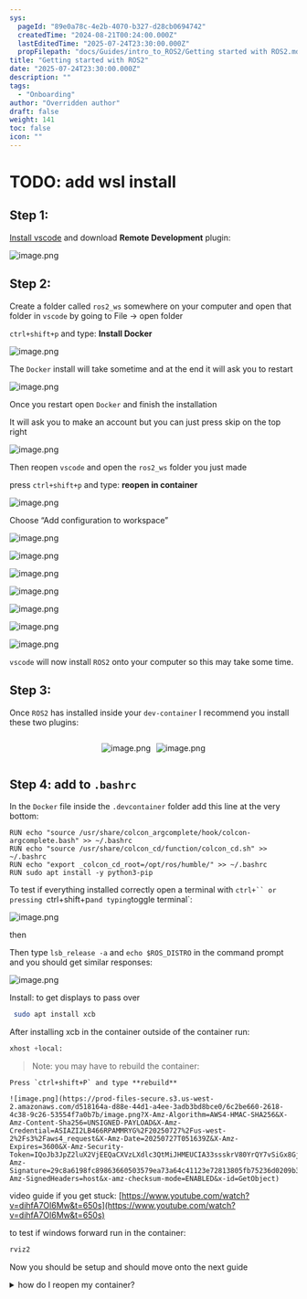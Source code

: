```yaml
---
sys:
  pageId: "89e0a78c-4e2b-4070-b327-d28cb0694742"
  createdTime: "2024-08-21T00:24:00.000Z"
  lastEditedTime: "2025-07-24T23:30:00.000Z"
  propFilepath: "docs/Guides/intro_to_ROS2/Getting started with ROS2.md"
title: "Getting started with ROS2"
date: "2025-07-24T23:30:00.000Z"
description: ""
tags:
  - "Onboarding"
author: "Overridden author"
draft: false
weight: 141
toc: false
icon: ""
---
```


# TODO: add wsl install

## Step 1:

[Install vscode](https://code.visualstudio.com/download) and download **Remote Development** plugin:

![image.png](https://prod-files-secure.s3.us-west-2.amazonaws.com/d518164a-d88e-44d1-a4ee-3adb3bd8bce0/efb52993-1881-4a40-b95e-6f020334f022/image.png?X-Amz-Algorithm=AWS4-HMAC-SHA256&X-Amz-Content-Sha256=UNSIGNED-PAYLOAD&X-Amz-Credential=ASIAZI2LB4663OWD6T4H%2F20250727%2Fus-west-2%2Fs3%2Faws4_request&X-Amz-Date=20250727T051629Z&X-Amz-Expires=3600&X-Amz-Security-Token=IQoJb3JpZ2luX2VjEEQaCXVzLXdlc3QtMiJIMEYCIQCUQoHMVfh5ZmBDOfU9G2WWERTjSaa1tzUOWWSUuqjgawIhAL%2BfPFeM84cobZMZXJvCkRRd0inZ%2F0OYIKis%2F8rkvHelKv8DCG0QABoMNjM3NDIzMTgzODA1IgzLay2cfoEn9LgrsToq3AOF61svVljZc8obc0zpYlX151UB1srD0REyVQcWm3t4hp4kUIqcCo2OrmscAGFCVPniawTpruakwmKNLbC5H9zmJ%2Btr2lVjgC1LcjFNt9tf1WxUPpVzcNlST5B5EZyYknsGuu%2BOaDfgNLZy37wQZKrPY6woXARM4yewIV44tznBzRKDMuQRDnCbOnlyV3SgbJWEXgl%2B%2FDrTuaYWeTwZTy4N%2Fl3TDEcHEBjKLQ31aDbx%2FGuMuHyr1GwCr6DdsCOVc%2BVs5HL1ExgYXand7ViRRJIyzH3x00wAfiUJ2RLEKc6jqtCb%2B13q6tL6KHAnrU9gX9oo7aqIUvRMtRAXXdQz4Kfpp0P0wX%2BejF86zIo%2FAwB%2FhrpK5jq5LSy81huVfExe5mZVG6t4pKjXv1%2FFpmytSY4is%2FMKad%2BEG5vzCKKHWnzHP0XoOxU2CmVIAsKw2QfYqHt%2B%2FJH43vwGpPcaABwVaQA4XOHC1zEvO4KC4RyxRkEmI24W5%2BGZIR7HYwvGEYEaQuzmqNH%2BiulrEMnwNX5p64sQ2j002OAFdAqTBHdLC1mO%2Bm%2FZNHyp3YKrOEOegJ1b6DYTOaLixhayMPz%2F6VAFwRTJWt3dFIFkwX6QztV7WkG9Z5TYG3NlRm1RTumepzDOupbEBjqkAWfa8kdPn517%2B4J20PKwvg1mdhLkxbZkKeNAqFncWtqXKibH%2BSyQKykyVM7oiQ63OHhuBoYZDiHLnyiZKqYT%2B08FVw%2B2i0VKeA%2B8FzfiD%2FBMy0h1%2FylcbDH7zf%2FPOpB4BWTpP%2F%2BONG9vlgM%2FzTpj%2FaVENPt1pv8d6R6SgF3tdalRNAtCzuk%2BeFy27PnjBjCCx6u4WVIkYnbJax8FBqsGk4cRAJF7&X-Amz-Signature=32109f542b0e3334e40767ebf7708bb1ba8d9b75e71f439dcd017facd0b6e582&X-Amz-SignedHeaders=host&x-amz-checksum-mode=ENABLED&x-id=GetObject)

## Step 2:

Create a folder called `ros2_ws` somewhere on your computer and open that folder in `vscode` by going to File → open folder 

`ctrl+shift+p` and type: **Install Docker**

![image.png](https://prod-files-secure.s3.us-west-2.amazonaws.com/d518164a-d88e-44d1-a4ee-3adb3bd8bce0/2269dc0e-1cd5-47ff-bceb-c04ad9b2eab0/image.png?X-Amz-Algorithm=AWS4-HMAC-SHA256&X-Amz-Content-Sha256=UNSIGNED-PAYLOAD&X-Amz-Credential=ASIAZI2LB4663OWD6T4H%2F20250727%2Fus-west-2%2Fs3%2Faws4_request&X-Amz-Date=20250727T051629Z&X-Amz-Expires=3600&X-Amz-Security-Token=IQoJb3JpZ2luX2VjEEQaCXVzLXdlc3QtMiJIMEYCIQCUQoHMVfh5ZmBDOfU9G2WWERTjSaa1tzUOWWSUuqjgawIhAL%2BfPFeM84cobZMZXJvCkRRd0inZ%2F0OYIKis%2F8rkvHelKv8DCG0QABoMNjM3NDIzMTgzODA1IgzLay2cfoEn9LgrsToq3AOF61svVljZc8obc0zpYlX151UB1srD0REyVQcWm3t4hp4kUIqcCo2OrmscAGFCVPniawTpruakwmKNLbC5H9zmJ%2Btr2lVjgC1LcjFNt9tf1WxUPpVzcNlST5B5EZyYknsGuu%2BOaDfgNLZy37wQZKrPY6woXARM4yewIV44tznBzRKDMuQRDnCbOnlyV3SgbJWEXgl%2B%2FDrTuaYWeTwZTy4N%2Fl3TDEcHEBjKLQ31aDbx%2FGuMuHyr1GwCr6DdsCOVc%2BVs5HL1ExgYXand7ViRRJIyzH3x00wAfiUJ2RLEKc6jqtCb%2B13q6tL6KHAnrU9gX9oo7aqIUvRMtRAXXdQz4Kfpp0P0wX%2BejF86zIo%2FAwB%2FhrpK5jq5LSy81huVfExe5mZVG6t4pKjXv1%2FFpmytSY4is%2FMKad%2BEG5vzCKKHWnzHP0XoOxU2CmVIAsKw2QfYqHt%2B%2FJH43vwGpPcaABwVaQA4XOHC1zEvO4KC4RyxRkEmI24W5%2BGZIR7HYwvGEYEaQuzmqNH%2BiulrEMnwNX5p64sQ2j002OAFdAqTBHdLC1mO%2Bm%2FZNHyp3YKrOEOegJ1b6DYTOaLixhayMPz%2F6VAFwRTJWt3dFIFkwX6QztV7WkG9Z5TYG3NlRm1RTumepzDOupbEBjqkAWfa8kdPn517%2B4J20PKwvg1mdhLkxbZkKeNAqFncWtqXKibH%2BSyQKykyVM7oiQ63OHhuBoYZDiHLnyiZKqYT%2B08FVw%2B2i0VKeA%2B8FzfiD%2FBMy0h1%2FylcbDH7zf%2FPOpB4BWTpP%2F%2BONG9vlgM%2FzTpj%2FaVENPt1pv8d6R6SgF3tdalRNAtCzuk%2BeFy27PnjBjCCx6u4WVIkYnbJax8FBqsGk4cRAJF7&X-Amz-Signature=859886c9786db11b0e6f43f572d1bde158fc9396f2d7111bf6fb0ec3c91257b6&X-Amz-SignedHeaders=host&x-amz-checksum-mode=ENABLED&x-id=GetObject)

The `Docker` install will take sometime and at the end it will ask you to restart

![image.png](https://prod-files-secure.s3.us-west-2.amazonaws.com/d518164a-d88e-44d1-a4ee-3adb3bd8bce0/ed233f78-be33-4b1f-b89c-9c346c0e961e/image.png?X-Amz-Algorithm=AWS4-HMAC-SHA256&X-Amz-Content-Sha256=UNSIGNED-PAYLOAD&X-Amz-Credential=ASIAZI2LB4663OWD6T4H%2F20250727%2Fus-west-2%2Fs3%2Faws4_request&X-Amz-Date=20250727T051629Z&X-Amz-Expires=3600&X-Amz-Security-Token=IQoJb3JpZ2luX2VjEEQaCXVzLXdlc3QtMiJIMEYCIQCUQoHMVfh5ZmBDOfU9G2WWERTjSaa1tzUOWWSUuqjgawIhAL%2BfPFeM84cobZMZXJvCkRRd0inZ%2F0OYIKis%2F8rkvHelKv8DCG0QABoMNjM3NDIzMTgzODA1IgzLay2cfoEn9LgrsToq3AOF61svVljZc8obc0zpYlX151UB1srD0REyVQcWm3t4hp4kUIqcCo2OrmscAGFCVPniawTpruakwmKNLbC5H9zmJ%2Btr2lVjgC1LcjFNt9tf1WxUPpVzcNlST5B5EZyYknsGuu%2BOaDfgNLZy37wQZKrPY6woXARM4yewIV44tznBzRKDMuQRDnCbOnlyV3SgbJWEXgl%2B%2FDrTuaYWeTwZTy4N%2Fl3TDEcHEBjKLQ31aDbx%2FGuMuHyr1GwCr6DdsCOVc%2BVs5HL1ExgYXand7ViRRJIyzH3x00wAfiUJ2RLEKc6jqtCb%2B13q6tL6KHAnrU9gX9oo7aqIUvRMtRAXXdQz4Kfpp0P0wX%2BejF86zIo%2FAwB%2FhrpK5jq5LSy81huVfExe5mZVG6t4pKjXv1%2FFpmytSY4is%2FMKad%2BEG5vzCKKHWnzHP0XoOxU2CmVIAsKw2QfYqHt%2B%2FJH43vwGpPcaABwVaQA4XOHC1zEvO4KC4RyxRkEmI24W5%2BGZIR7HYwvGEYEaQuzmqNH%2BiulrEMnwNX5p64sQ2j002OAFdAqTBHdLC1mO%2Bm%2FZNHyp3YKrOEOegJ1b6DYTOaLixhayMPz%2F6VAFwRTJWt3dFIFkwX6QztV7WkG9Z5TYG3NlRm1RTumepzDOupbEBjqkAWfa8kdPn517%2B4J20PKwvg1mdhLkxbZkKeNAqFncWtqXKibH%2BSyQKykyVM7oiQ63OHhuBoYZDiHLnyiZKqYT%2B08FVw%2B2i0VKeA%2B8FzfiD%2FBMy0h1%2FylcbDH7zf%2FPOpB4BWTpP%2F%2BONG9vlgM%2FzTpj%2FaVENPt1pv8d6R6SgF3tdalRNAtCzuk%2BeFy27PnjBjCCx6u4WVIkYnbJax8FBqsGk4cRAJF7&X-Amz-Signature=4b69009d53db94170811d946a7ba0bb4a3d167ca8a529e7f11271d973251f621&X-Amz-SignedHeaders=host&x-amz-checksum-mode=ENABLED&x-id=GetObject)

Once you restart open `Docker` and finish the installation

It will ask you to make an account but you can just press skip on the top right

![image.png](https://prod-files-secure.s3.us-west-2.amazonaws.com/d518164a-d88e-44d1-a4ee-3adb3bd8bce0/21010ad9-1659-4fd9-9f59-9932a09b2a3d/image.png?X-Amz-Algorithm=AWS4-HMAC-SHA256&X-Amz-Content-Sha256=UNSIGNED-PAYLOAD&X-Amz-Credential=ASIAZI2LB4663OWD6T4H%2F20250727%2Fus-west-2%2Fs3%2Faws4_request&X-Amz-Date=20250727T051629Z&X-Amz-Expires=3600&X-Amz-Security-Token=IQoJb3JpZ2luX2VjEEQaCXVzLXdlc3QtMiJIMEYCIQCUQoHMVfh5ZmBDOfU9G2WWERTjSaa1tzUOWWSUuqjgawIhAL%2BfPFeM84cobZMZXJvCkRRd0inZ%2F0OYIKis%2F8rkvHelKv8DCG0QABoMNjM3NDIzMTgzODA1IgzLay2cfoEn9LgrsToq3AOF61svVljZc8obc0zpYlX151UB1srD0REyVQcWm3t4hp4kUIqcCo2OrmscAGFCVPniawTpruakwmKNLbC5H9zmJ%2Btr2lVjgC1LcjFNt9tf1WxUPpVzcNlST5B5EZyYknsGuu%2BOaDfgNLZy37wQZKrPY6woXARM4yewIV44tznBzRKDMuQRDnCbOnlyV3SgbJWEXgl%2B%2FDrTuaYWeTwZTy4N%2Fl3TDEcHEBjKLQ31aDbx%2FGuMuHyr1GwCr6DdsCOVc%2BVs5HL1ExgYXand7ViRRJIyzH3x00wAfiUJ2RLEKc6jqtCb%2B13q6tL6KHAnrU9gX9oo7aqIUvRMtRAXXdQz4Kfpp0P0wX%2BejF86zIo%2FAwB%2FhrpK5jq5LSy81huVfExe5mZVG6t4pKjXv1%2FFpmytSY4is%2FMKad%2BEG5vzCKKHWnzHP0XoOxU2CmVIAsKw2QfYqHt%2B%2FJH43vwGpPcaABwVaQA4XOHC1zEvO4KC4RyxRkEmI24W5%2BGZIR7HYwvGEYEaQuzmqNH%2BiulrEMnwNX5p64sQ2j002OAFdAqTBHdLC1mO%2Bm%2FZNHyp3YKrOEOegJ1b6DYTOaLixhayMPz%2F6VAFwRTJWt3dFIFkwX6QztV7WkG9Z5TYG3NlRm1RTumepzDOupbEBjqkAWfa8kdPn517%2B4J20PKwvg1mdhLkxbZkKeNAqFncWtqXKibH%2BSyQKykyVM7oiQ63OHhuBoYZDiHLnyiZKqYT%2B08FVw%2B2i0VKeA%2B8FzfiD%2FBMy0h1%2FylcbDH7zf%2FPOpB4BWTpP%2F%2BONG9vlgM%2FzTpj%2FaVENPt1pv8d6R6SgF3tdalRNAtCzuk%2BeFy27PnjBjCCx6u4WVIkYnbJax8FBqsGk4cRAJF7&X-Amz-Signature=9b6d7979fca4fbcae86853f4368be6777bd833875d0140d7ecbd2472e8acb322&X-Amz-SignedHeaders=host&x-amz-checksum-mode=ENABLED&x-id=GetObject)

Then reopen `vscode` and open the `ros2_ws` folder you just made

press `ctrl+shift+p` and type: **reopen in container**

![image.png](https://prod-files-secure.s3.us-west-2.amazonaws.com/d518164a-d88e-44d1-a4ee-3adb3bd8bce0/4e93b8c2-41ad-488c-8095-c74205196118/image.png?X-Amz-Algorithm=AWS4-HMAC-SHA256&X-Amz-Content-Sha256=UNSIGNED-PAYLOAD&X-Amz-Credential=ASIAZI2LB4663OWD6T4H%2F20250727%2Fus-west-2%2Fs3%2Faws4_request&X-Amz-Date=20250727T051629Z&X-Amz-Expires=3600&X-Amz-Security-Token=IQoJb3JpZ2luX2VjEEQaCXVzLXdlc3QtMiJIMEYCIQCUQoHMVfh5ZmBDOfU9G2WWERTjSaa1tzUOWWSUuqjgawIhAL%2BfPFeM84cobZMZXJvCkRRd0inZ%2F0OYIKis%2F8rkvHelKv8DCG0QABoMNjM3NDIzMTgzODA1IgzLay2cfoEn9LgrsToq3AOF61svVljZc8obc0zpYlX151UB1srD0REyVQcWm3t4hp4kUIqcCo2OrmscAGFCVPniawTpruakwmKNLbC5H9zmJ%2Btr2lVjgC1LcjFNt9tf1WxUPpVzcNlST5B5EZyYknsGuu%2BOaDfgNLZy37wQZKrPY6woXARM4yewIV44tznBzRKDMuQRDnCbOnlyV3SgbJWEXgl%2B%2FDrTuaYWeTwZTy4N%2Fl3TDEcHEBjKLQ31aDbx%2FGuMuHyr1GwCr6DdsCOVc%2BVs5HL1ExgYXand7ViRRJIyzH3x00wAfiUJ2RLEKc6jqtCb%2B13q6tL6KHAnrU9gX9oo7aqIUvRMtRAXXdQz4Kfpp0P0wX%2BejF86zIo%2FAwB%2FhrpK5jq5LSy81huVfExe5mZVG6t4pKjXv1%2FFpmytSY4is%2FMKad%2BEG5vzCKKHWnzHP0XoOxU2CmVIAsKw2QfYqHt%2B%2FJH43vwGpPcaABwVaQA4XOHC1zEvO4KC4RyxRkEmI24W5%2BGZIR7HYwvGEYEaQuzmqNH%2BiulrEMnwNX5p64sQ2j002OAFdAqTBHdLC1mO%2Bm%2FZNHyp3YKrOEOegJ1b6DYTOaLixhayMPz%2F6VAFwRTJWt3dFIFkwX6QztV7WkG9Z5TYG3NlRm1RTumepzDOupbEBjqkAWfa8kdPn517%2B4J20PKwvg1mdhLkxbZkKeNAqFncWtqXKibH%2BSyQKykyVM7oiQ63OHhuBoYZDiHLnyiZKqYT%2B08FVw%2B2i0VKeA%2B8FzfiD%2FBMy0h1%2FylcbDH7zf%2FPOpB4BWTpP%2F%2BONG9vlgM%2FzTpj%2FaVENPt1pv8d6R6SgF3tdalRNAtCzuk%2BeFy27PnjBjCCx6u4WVIkYnbJax8FBqsGk4cRAJF7&X-Amz-Signature=e94cc1e06570ebac8e0ce344af503d8fb7049a771240a5676a412072ce004124&X-Amz-SignedHeaders=host&x-amz-checksum-mode=ENABLED&x-id=GetObject)

Choose “Add configuration to workspace”

![image.png](https://prod-files-secure.s3.us-west-2.amazonaws.com/d518164a-d88e-44d1-a4ee-3adb3bd8bce0/9560b282-5060-4989-ba37-97e7b2c22476/image.png?X-Amz-Algorithm=AWS4-HMAC-SHA256&X-Amz-Content-Sha256=UNSIGNED-PAYLOAD&X-Amz-Credential=ASIAZI2LB4663OWD6T4H%2F20250727%2Fus-west-2%2Fs3%2Faws4_request&X-Amz-Date=20250727T051629Z&X-Amz-Expires=3600&X-Amz-Security-Token=IQoJb3JpZ2luX2VjEEQaCXVzLXdlc3QtMiJIMEYCIQCUQoHMVfh5ZmBDOfU9G2WWERTjSaa1tzUOWWSUuqjgawIhAL%2BfPFeM84cobZMZXJvCkRRd0inZ%2F0OYIKis%2F8rkvHelKv8DCG0QABoMNjM3NDIzMTgzODA1IgzLay2cfoEn9LgrsToq3AOF61svVljZc8obc0zpYlX151UB1srD0REyVQcWm3t4hp4kUIqcCo2OrmscAGFCVPniawTpruakwmKNLbC5H9zmJ%2Btr2lVjgC1LcjFNt9tf1WxUPpVzcNlST5B5EZyYknsGuu%2BOaDfgNLZy37wQZKrPY6woXARM4yewIV44tznBzRKDMuQRDnCbOnlyV3SgbJWEXgl%2B%2FDrTuaYWeTwZTy4N%2Fl3TDEcHEBjKLQ31aDbx%2FGuMuHyr1GwCr6DdsCOVc%2BVs5HL1ExgYXand7ViRRJIyzH3x00wAfiUJ2RLEKc6jqtCb%2B13q6tL6KHAnrU9gX9oo7aqIUvRMtRAXXdQz4Kfpp0P0wX%2BejF86zIo%2FAwB%2FhrpK5jq5LSy81huVfExe5mZVG6t4pKjXv1%2FFpmytSY4is%2FMKad%2BEG5vzCKKHWnzHP0XoOxU2CmVIAsKw2QfYqHt%2B%2FJH43vwGpPcaABwVaQA4XOHC1zEvO4KC4RyxRkEmI24W5%2BGZIR7HYwvGEYEaQuzmqNH%2BiulrEMnwNX5p64sQ2j002OAFdAqTBHdLC1mO%2Bm%2FZNHyp3YKrOEOegJ1b6DYTOaLixhayMPz%2F6VAFwRTJWt3dFIFkwX6QztV7WkG9Z5TYG3NlRm1RTumepzDOupbEBjqkAWfa8kdPn517%2B4J20PKwvg1mdhLkxbZkKeNAqFncWtqXKibH%2BSyQKykyVM7oiQ63OHhuBoYZDiHLnyiZKqYT%2B08FVw%2B2i0VKeA%2B8FzfiD%2FBMy0h1%2FylcbDH7zf%2FPOpB4BWTpP%2F%2BONG9vlgM%2FzTpj%2FaVENPt1pv8d6R6SgF3tdalRNAtCzuk%2BeFy27PnjBjCCx6u4WVIkYnbJax8FBqsGk4cRAJF7&X-Amz-Signature=12ccef681a5feceea871542c35e90a208cd8555946262fb01162ad97feba8e66&X-Amz-SignedHeaders=host&x-amz-checksum-mode=ENABLED&x-id=GetObject)

![image.png](https://prod-files-secure.s3.us-west-2.amazonaws.com/d518164a-d88e-44d1-a4ee-3adb3bd8bce0/2ee63f81-886b-48e8-a553-dc6e5eac99e4/image.png?X-Amz-Algorithm=AWS4-HMAC-SHA256&X-Amz-Content-Sha256=UNSIGNED-PAYLOAD&X-Amz-Credential=ASIAZI2LB4663OWD6T4H%2F20250727%2Fus-west-2%2Fs3%2Faws4_request&X-Amz-Date=20250727T051629Z&X-Amz-Expires=3600&X-Amz-Security-Token=IQoJb3JpZ2luX2VjEEQaCXVzLXdlc3QtMiJIMEYCIQCUQoHMVfh5ZmBDOfU9G2WWERTjSaa1tzUOWWSUuqjgawIhAL%2BfPFeM84cobZMZXJvCkRRd0inZ%2F0OYIKis%2F8rkvHelKv8DCG0QABoMNjM3NDIzMTgzODA1IgzLay2cfoEn9LgrsToq3AOF61svVljZc8obc0zpYlX151UB1srD0REyVQcWm3t4hp4kUIqcCo2OrmscAGFCVPniawTpruakwmKNLbC5H9zmJ%2Btr2lVjgC1LcjFNt9tf1WxUPpVzcNlST5B5EZyYknsGuu%2BOaDfgNLZy37wQZKrPY6woXARM4yewIV44tznBzRKDMuQRDnCbOnlyV3SgbJWEXgl%2B%2FDrTuaYWeTwZTy4N%2Fl3TDEcHEBjKLQ31aDbx%2FGuMuHyr1GwCr6DdsCOVc%2BVs5HL1ExgYXand7ViRRJIyzH3x00wAfiUJ2RLEKc6jqtCb%2B13q6tL6KHAnrU9gX9oo7aqIUvRMtRAXXdQz4Kfpp0P0wX%2BejF86zIo%2FAwB%2FhrpK5jq5LSy81huVfExe5mZVG6t4pKjXv1%2FFpmytSY4is%2FMKad%2BEG5vzCKKHWnzHP0XoOxU2CmVIAsKw2QfYqHt%2B%2FJH43vwGpPcaABwVaQA4XOHC1zEvO4KC4RyxRkEmI24W5%2BGZIR7HYwvGEYEaQuzmqNH%2BiulrEMnwNX5p64sQ2j002OAFdAqTBHdLC1mO%2Bm%2FZNHyp3YKrOEOegJ1b6DYTOaLixhayMPz%2F6VAFwRTJWt3dFIFkwX6QztV7WkG9Z5TYG3NlRm1RTumepzDOupbEBjqkAWfa8kdPn517%2B4J20PKwvg1mdhLkxbZkKeNAqFncWtqXKibH%2BSyQKykyVM7oiQ63OHhuBoYZDiHLnyiZKqYT%2B08FVw%2B2i0VKeA%2B8FzfiD%2FBMy0h1%2FylcbDH7zf%2FPOpB4BWTpP%2F%2BONG9vlgM%2FzTpj%2FaVENPt1pv8d6R6SgF3tdalRNAtCzuk%2BeFy27PnjBjCCx6u4WVIkYnbJax8FBqsGk4cRAJF7&X-Amz-Signature=8ceaf9b33a47a9b8e3017798c2b2bf3cefa97a47526e3de940c0892fe9d82520&X-Amz-SignedHeaders=host&x-amz-checksum-mode=ENABLED&x-id=GetObject)

![image.png](https://prod-files-secure.s3.us-west-2.amazonaws.com/d518164a-d88e-44d1-a4ee-3adb3bd8bce0/e0fd626c-c8b6-4b2c-95d1-fa4c26514504/image.png?X-Amz-Algorithm=AWS4-HMAC-SHA256&X-Amz-Content-Sha256=UNSIGNED-PAYLOAD&X-Amz-Credential=ASIAZI2LB4663OWD6T4H%2F20250727%2Fus-west-2%2Fs3%2Faws4_request&X-Amz-Date=20250727T051629Z&X-Amz-Expires=3600&X-Amz-Security-Token=IQoJb3JpZ2luX2VjEEQaCXVzLXdlc3QtMiJIMEYCIQCUQoHMVfh5ZmBDOfU9G2WWERTjSaa1tzUOWWSUuqjgawIhAL%2BfPFeM84cobZMZXJvCkRRd0inZ%2F0OYIKis%2F8rkvHelKv8DCG0QABoMNjM3NDIzMTgzODA1IgzLay2cfoEn9LgrsToq3AOF61svVljZc8obc0zpYlX151UB1srD0REyVQcWm3t4hp4kUIqcCo2OrmscAGFCVPniawTpruakwmKNLbC5H9zmJ%2Btr2lVjgC1LcjFNt9tf1WxUPpVzcNlST5B5EZyYknsGuu%2BOaDfgNLZy37wQZKrPY6woXARM4yewIV44tznBzRKDMuQRDnCbOnlyV3SgbJWEXgl%2B%2FDrTuaYWeTwZTy4N%2Fl3TDEcHEBjKLQ31aDbx%2FGuMuHyr1GwCr6DdsCOVc%2BVs5HL1ExgYXand7ViRRJIyzH3x00wAfiUJ2RLEKc6jqtCb%2B13q6tL6KHAnrU9gX9oo7aqIUvRMtRAXXdQz4Kfpp0P0wX%2BejF86zIo%2FAwB%2FhrpK5jq5LSy81huVfExe5mZVG6t4pKjXv1%2FFpmytSY4is%2FMKad%2BEG5vzCKKHWnzHP0XoOxU2CmVIAsKw2QfYqHt%2B%2FJH43vwGpPcaABwVaQA4XOHC1zEvO4KC4RyxRkEmI24W5%2BGZIR7HYwvGEYEaQuzmqNH%2BiulrEMnwNX5p64sQ2j002OAFdAqTBHdLC1mO%2Bm%2FZNHyp3YKrOEOegJ1b6DYTOaLixhayMPz%2F6VAFwRTJWt3dFIFkwX6QztV7WkG9Z5TYG3NlRm1RTumepzDOupbEBjqkAWfa8kdPn517%2B4J20PKwvg1mdhLkxbZkKeNAqFncWtqXKibH%2BSyQKykyVM7oiQ63OHhuBoYZDiHLnyiZKqYT%2B08FVw%2B2i0VKeA%2B8FzfiD%2FBMy0h1%2FylcbDH7zf%2FPOpB4BWTpP%2F%2BONG9vlgM%2FzTpj%2FaVENPt1pv8d6R6SgF3tdalRNAtCzuk%2BeFy27PnjBjCCx6u4WVIkYnbJax8FBqsGk4cRAJF7&X-Amz-Signature=307f415ebdfdca5e9044d059d5e37d9ae248917e117165233e31cd838f9f5ae3&X-Amz-SignedHeaders=host&x-amz-checksum-mode=ENABLED&x-id=GetObject)

![image.png](https://prod-files-secure.s3.us-west-2.amazonaws.com/d518164a-d88e-44d1-a4ee-3adb3bd8bce0/a2e13f50-d2ab-4719-a4c2-7ced634bfc9d/image.png?X-Amz-Algorithm=AWS4-HMAC-SHA256&X-Amz-Content-Sha256=UNSIGNED-PAYLOAD&X-Amz-Credential=ASIAZI2LB4663OWD6T4H%2F20250727%2Fus-west-2%2Fs3%2Faws4_request&X-Amz-Date=20250727T051629Z&X-Amz-Expires=3600&X-Amz-Security-Token=IQoJb3JpZ2luX2VjEEQaCXVzLXdlc3QtMiJIMEYCIQCUQoHMVfh5ZmBDOfU9G2WWERTjSaa1tzUOWWSUuqjgawIhAL%2BfPFeM84cobZMZXJvCkRRd0inZ%2F0OYIKis%2F8rkvHelKv8DCG0QABoMNjM3NDIzMTgzODA1IgzLay2cfoEn9LgrsToq3AOF61svVljZc8obc0zpYlX151UB1srD0REyVQcWm3t4hp4kUIqcCo2OrmscAGFCVPniawTpruakwmKNLbC5H9zmJ%2Btr2lVjgC1LcjFNt9tf1WxUPpVzcNlST5B5EZyYknsGuu%2BOaDfgNLZy37wQZKrPY6woXARM4yewIV44tznBzRKDMuQRDnCbOnlyV3SgbJWEXgl%2B%2FDrTuaYWeTwZTy4N%2Fl3TDEcHEBjKLQ31aDbx%2FGuMuHyr1GwCr6DdsCOVc%2BVs5HL1ExgYXand7ViRRJIyzH3x00wAfiUJ2RLEKc6jqtCb%2B13q6tL6KHAnrU9gX9oo7aqIUvRMtRAXXdQz4Kfpp0P0wX%2BejF86zIo%2FAwB%2FhrpK5jq5LSy81huVfExe5mZVG6t4pKjXv1%2FFpmytSY4is%2FMKad%2BEG5vzCKKHWnzHP0XoOxU2CmVIAsKw2QfYqHt%2B%2FJH43vwGpPcaABwVaQA4XOHC1zEvO4KC4RyxRkEmI24W5%2BGZIR7HYwvGEYEaQuzmqNH%2BiulrEMnwNX5p64sQ2j002OAFdAqTBHdLC1mO%2Bm%2FZNHyp3YKrOEOegJ1b6DYTOaLixhayMPz%2F6VAFwRTJWt3dFIFkwX6QztV7WkG9Z5TYG3NlRm1RTumepzDOupbEBjqkAWfa8kdPn517%2B4J20PKwvg1mdhLkxbZkKeNAqFncWtqXKibH%2BSyQKykyVM7oiQ63OHhuBoYZDiHLnyiZKqYT%2B08FVw%2B2i0VKeA%2B8FzfiD%2FBMy0h1%2FylcbDH7zf%2FPOpB4BWTpP%2F%2BONG9vlgM%2FzTpj%2FaVENPt1pv8d6R6SgF3tdalRNAtCzuk%2BeFy27PnjBjCCx6u4WVIkYnbJax8FBqsGk4cRAJF7&X-Amz-Signature=5c3ca57320dd998cf3f5c17f28981b3f64be3feeb26e5041d79dc00971d65390&X-Amz-SignedHeaders=host&x-amz-checksum-mode=ENABLED&x-id=GetObject)

![image.png](https://prod-files-secure.s3.us-west-2.amazonaws.com/d518164a-d88e-44d1-a4ee-3adb3bd8bce0/6cc478ad-aaba-4bf7-9fcc-403277ab896c/image.png?X-Amz-Algorithm=AWS4-HMAC-SHA256&X-Amz-Content-Sha256=UNSIGNED-PAYLOAD&X-Amz-Credential=ASIAZI2LB4663OWD6T4H%2F20250727%2Fus-west-2%2Fs3%2Faws4_request&X-Amz-Date=20250727T051629Z&X-Amz-Expires=3600&X-Amz-Security-Token=IQoJb3JpZ2luX2VjEEQaCXVzLXdlc3QtMiJIMEYCIQCUQoHMVfh5ZmBDOfU9G2WWERTjSaa1tzUOWWSUuqjgawIhAL%2BfPFeM84cobZMZXJvCkRRd0inZ%2F0OYIKis%2F8rkvHelKv8DCG0QABoMNjM3NDIzMTgzODA1IgzLay2cfoEn9LgrsToq3AOF61svVljZc8obc0zpYlX151UB1srD0REyVQcWm3t4hp4kUIqcCo2OrmscAGFCVPniawTpruakwmKNLbC5H9zmJ%2Btr2lVjgC1LcjFNt9tf1WxUPpVzcNlST5B5EZyYknsGuu%2BOaDfgNLZy37wQZKrPY6woXARM4yewIV44tznBzRKDMuQRDnCbOnlyV3SgbJWEXgl%2B%2FDrTuaYWeTwZTy4N%2Fl3TDEcHEBjKLQ31aDbx%2FGuMuHyr1GwCr6DdsCOVc%2BVs5HL1ExgYXand7ViRRJIyzH3x00wAfiUJ2RLEKc6jqtCb%2B13q6tL6KHAnrU9gX9oo7aqIUvRMtRAXXdQz4Kfpp0P0wX%2BejF86zIo%2FAwB%2FhrpK5jq5LSy81huVfExe5mZVG6t4pKjXv1%2FFpmytSY4is%2FMKad%2BEG5vzCKKHWnzHP0XoOxU2CmVIAsKw2QfYqHt%2B%2FJH43vwGpPcaABwVaQA4XOHC1zEvO4KC4RyxRkEmI24W5%2BGZIR7HYwvGEYEaQuzmqNH%2BiulrEMnwNX5p64sQ2j002OAFdAqTBHdLC1mO%2Bm%2FZNHyp3YKrOEOegJ1b6DYTOaLixhayMPz%2F6VAFwRTJWt3dFIFkwX6QztV7WkG9Z5TYG3NlRm1RTumepzDOupbEBjqkAWfa8kdPn517%2B4J20PKwvg1mdhLkxbZkKeNAqFncWtqXKibH%2BSyQKykyVM7oiQ63OHhuBoYZDiHLnyiZKqYT%2B08FVw%2B2i0VKeA%2B8FzfiD%2FBMy0h1%2FylcbDH7zf%2FPOpB4BWTpP%2F%2BONG9vlgM%2FzTpj%2FaVENPt1pv8d6R6SgF3tdalRNAtCzuk%2BeFy27PnjBjCCx6u4WVIkYnbJax8FBqsGk4cRAJF7&X-Amz-Signature=00ac1be148bb57ef0ebf920387fa5ae22f93518cb0e3329057085150b7a16285&X-Amz-SignedHeaders=host&x-amz-checksum-mode=ENABLED&x-id=GetObject)

![image.png](https://prod-files-secure.s3.us-west-2.amazonaws.com/d518164a-d88e-44d1-a4ee-3adb3bd8bce0/53255b28-f75e-430f-b9e3-c0ac8577e42b/image.png?X-Amz-Algorithm=AWS4-HMAC-SHA256&X-Amz-Content-Sha256=UNSIGNED-PAYLOAD&X-Amz-Credential=ASIAZI2LB4663OWD6T4H%2F20250727%2Fus-west-2%2Fs3%2Faws4_request&X-Amz-Date=20250727T051629Z&X-Amz-Expires=3600&X-Amz-Security-Token=IQoJb3JpZ2luX2VjEEQaCXVzLXdlc3QtMiJIMEYCIQCUQoHMVfh5ZmBDOfU9G2WWERTjSaa1tzUOWWSUuqjgawIhAL%2BfPFeM84cobZMZXJvCkRRd0inZ%2F0OYIKis%2F8rkvHelKv8DCG0QABoMNjM3NDIzMTgzODA1IgzLay2cfoEn9LgrsToq3AOF61svVljZc8obc0zpYlX151UB1srD0REyVQcWm3t4hp4kUIqcCo2OrmscAGFCVPniawTpruakwmKNLbC5H9zmJ%2Btr2lVjgC1LcjFNt9tf1WxUPpVzcNlST5B5EZyYknsGuu%2BOaDfgNLZy37wQZKrPY6woXARM4yewIV44tznBzRKDMuQRDnCbOnlyV3SgbJWEXgl%2B%2FDrTuaYWeTwZTy4N%2Fl3TDEcHEBjKLQ31aDbx%2FGuMuHyr1GwCr6DdsCOVc%2BVs5HL1ExgYXand7ViRRJIyzH3x00wAfiUJ2RLEKc6jqtCb%2B13q6tL6KHAnrU9gX9oo7aqIUvRMtRAXXdQz4Kfpp0P0wX%2BejF86zIo%2FAwB%2FhrpK5jq5LSy81huVfExe5mZVG6t4pKjXv1%2FFpmytSY4is%2FMKad%2BEG5vzCKKHWnzHP0XoOxU2CmVIAsKw2QfYqHt%2B%2FJH43vwGpPcaABwVaQA4XOHC1zEvO4KC4RyxRkEmI24W5%2BGZIR7HYwvGEYEaQuzmqNH%2BiulrEMnwNX5p64sQ2j002OAFdAqTBHdLC1mO%2Bm%2FZNHyp3YKrOEOegJ1b6DYTOaLixhayMPz%2F6VAFwRTJWt3dFIFkwX6QztV7WkG9Z5TYG3NlRm1RTumepzDOupbEBjqkAWfa8kdPn517%2B4J20PKwvg1mdhLkxbZkKeNAqFncWtqXKibH%2BSyQKykyVM7oiQ63OHhuBoYZDiHLnyiZKqYT%2B08FVw%2B2i0VKeA%2B8FzfiD%2FBMy0h1%2FylcbDH7zf%2FPOpB4BWTpP%2F%2BONG9vlgM%2FzTpj%2FaVENPt1pv8d6R6SgF3tdalRNAtCzuk%2BeFy27PnjBjCCx6u4WVIkYnbJax8FBqsGk4cRAJF7&X-Amz-Signature=95ff71b2a9d31e629e13269b56d9e5f672a4efac027fe22575dede44c999471f&X-Amz-SignedHeaders=host&x-amz-checksum-mode=ENABLED&x-id=GetObject)

![image.png](https://prod-files-secure.s3.us-west-2.amazonaws.com/d518164a-d88e-44d1-a4ee-3adb3bd8bce0/7c562767-5af9-4ffb-97d1-327bcdf4ee00/image.png?X-Amz-Algorithm=AWS4-HMAC-SHA256&X-Amz-Content-Sha256=UNSIGNED-PAYLOAD&X-Amz-Credential=ASIAZI2LB4663OWD6T4H%2F20250727%2Fus-west-2%2Fs3%2Faws4_request&X-Amz-Date=20250727T051629Z&X-Amz-Expires=3600&X-Amz-Security-Token=IQoJb3JpZ2luX2VjEEQaCXVzLXdlc3QtMiJIMEYCIQCUQoHMVfh5ZmBDOfU9G2WWERTjSaa1tzUOWWSUuqjgawIhAL%2BfPFeM84cobZMZXJvCkRRd0inZ%2F0OYIKis%2F8rkvHelKv8DCG0QABoMNjM3NDIzMTgzODA1IgzLay2cfoEn9LgrsToq3AOF61svVljZc8obc0zpYlX151UB1srD0REyVQcWm3t4hp4kUIqcCo2OrmscAGFCVPniawTpruakwmKNLbC5H9zmJ%2Btr2lVjgC1LcjFNt9tf1WxUPpVzcNlST5B5EZyYknsGuu%2BOaDfgNLZy37wQZKrPY6woXARM4yewIV44tznBzRKDMuQRDnCbOnlyV3SgbJWEXgl%2B%2FDrTuaYWeTwZTy4N%2Fl3TDEcHEBjKLQ31aDbx%2FGuMuHyr1GwCr6DdsCOVc%2BVs5HL1ExgYXand7ViRRJIyzH3x00wAfiUJ2RLEKc6jqtCb%2B13q6tL6KHAnrU9gX9oo7aqIUvRMtRAXXdQz4Kfpp0P0wX%2BejF86zIo%2FAwB%2FhrpK5jq5LSy81huVfExe5mZVG6t4pKjXv1%2FFpmytSY4is%2FMKad%2BEG5vzCKKHWnzHP0XoOxU2CmVIAsKw2QfYqHt%2B%2FJH43vwGpPcaABwVaQA4XOHC1zEvO4KC4RyxRkEmI24W5%2BGZIR7HYwvGEYEaQuzmqNH%2BiulrEMnwNX5p64sQ2j002OAFdAqTBHdLC1mO%2Bm%2FZNHyp3YKrOEOegJ1b6DYTOaLixhayMPz%2F6VAFwRTJWt3dFIFkwX6QztV7WkG9Z5TYG3NlRm1RTumepzDOupbEBjqkAWfa8kdPn517%2B4J20PKwvg1mdhLkxbZkKeNAqFncWtqXKibH%2BSyQKykyVM7oiQ63OHhuBoYZDiHLnyiZKqYT%2B08FVw%2B2i0VKeA%2B8FzfiD%2FBMy0h1%2FylcbDH7zf%2FPOpB4BWTpP%2F%2BONG9vlgM%2FzTpj%2FaVENPt1pv8d6R6SgF3tdalRNAtCzuk%2BeFy27PnjBjCCx6u4WVIkYnbJax8FBqsGk4cRAJF7&X-Amz-Signature=49ef70cae12bdb355393624da1a1eeae2e9ba772bc98c6e65645bc1d8503e574&X-Amz-SignedHeaders=host&x-amz-checksum-mode=ENABLED&x-id=GetObject)

`vscode` will now install `ROS2` onto your computer so this may take some time.

## Step 3:

Once `ROS2` has installed inside your `dev-container` I recommend you install these two plugins:

<div style="display: flex;flex-direction: row; column-gap:10px; max-width: 630px;justify-content: center;">
<div>

![image.png](https://prod-files-secure.s3.us-west-2.amazonaws.com/d518164a-d88e-44d1-a4ee-3adb3bd8bce0/3fc3d550-5a54-4ba1-ba6b-faa01cdb7369/image.png?X-Amz-Algorithm=AWS4-HMAC-SHA256&X-Amz-Content-Sha256=UNSIGNED-PAYLOAD&X-Amz-Credential=ASIAZI2LB4666U4NJMVN%2F20250727%2Fus-west-2%2Fs3%2Faws4_request&X-Amz-Date=20250727T051634Z&X-Amz-Expires=3600&X-Amz-Security-Token=IQoJb3JpZ2luX2VjEEQaCXVzLXdlc3QtMiJHMEUCIH%2FX3nfrkGgTX1fIHWDjczenGY8A%2F8%2Bwbv2vSaLYxhtOAiEA69FURifvryu87LIDsXL3se5KglZZ6KLIioNyjarGgVkq%2FwMIbRAAGgw2Mzc0MjMxODM4MDUiDCsHNqQe6Ndg9kehwyrcA8FlHUFr0pdHNuMNkx0gjvSCkjt0vkikCq25HvogB42OdPiytx6T9pEDse6u5hN7LG3wBTAhzQrIi1kAC2mTkzTLEiuF%2BPxa%2F9JODugL9W%2BkugCugCGBYnuOM1OdFqB4D%2FBwyPtW4lc%2BCTh%2FpJS7E41B6nT9PAaA2Na2KNKNyg1PFp%2FeL6kI4DogPGOq1Vqe0lgzpLrKijMDjeYyRZG%2FibEEbE%2BG5Yv5v3Xh2MQhbL4wO3ZrQ9SuSAEbMHgzRs66EvqdwSF1EmXscbg6JlTGgOCiO8C%2B%2BB7z5f8tRYTGIgwMj9mnl3IklzRLJvL4U%2BfBaDFJ%2Bco5RmtYltbTEnFJBValFF9NlhAebFmOhmuzmElEsKo8MLmxX2M1UcKtI1B2Q8zF1FQbOtXIXtHVVDnvMvxYcIl2RcA8YxiQVa%2FjYBh6sKRaBoIpPZfo%2FU3H8NFKN9HkILvuemUUYSRwV3rCgaUeHo0FcxD9rd7TPrxUQ8ZWP9ai%2BKsdGylTUPFUJI1S17EXVqyPD0PTX2sqk6VC%2B6QzL2eUh3THB5k7D8%2B0CdHWjiNFwRvMl2ByPuveIoDj3BHSpg%2F9gtSxoXXemsKhzv8cB%2BdefI0S8Mj%2F%2FpG3Eu2Kh%2BZ8hYa4zz%2FRoEZyMMa7lsQGOqUBliPWgU0EhEOXLKg0lQUfOVyHelCFzw9T6Gi%2BZ9LWjcX1O%2B866h8WNOGimZf8pqI72Sa%2FB3WGgNAN6kmm9eh0EeAQtkBgwNmJRO0ycdOJ%2FSIlCAAPvRRzTDE5qmZ%2BZoz4nb0IasMTcllfdNN%2FefpTpiBYpenyXXLhODkt%2FQN%2B%2FRS6jQx%2FytotiHygYeWc3RDpse5QS%2Fm15t4L7sE2NnH1hwWlSmXG&X-Amz-Signature=ed5a2e4e92da7debadd5a324a5fdbf6a6f6be95b812de60e9803cb157bd18ff5&X-Amz-SignedHeaders=host&x-amz-checksum-mode=ENABLED&x-id=GetObject)

</div>
<div>

![image.png](https://prod-files-secure.s3.us-west-2.amazonaws.com/d518164a-d88e-44d1-a4ee-3adb3bd8bce0/d994cc66-13c2-4093-a5a3-f84cf4601a82/image.png?X-Amz-Algorithm=AWS4-HMAC-SHA256&X-Amz-Content-Sha256=UNSIGNED-PAYLOAD&X-Amz-Credential=ASIAZI2LB4665WXDMN66%2F20250727%2Fus-west-2%2Fs3%2Faws4_request&X-Amz-Date=20250727T051637Z&X-Amz-Expires=3600&X-Amz-Security-Token=IQoJb3JpZ2luX2VjEEQaCXVzLXdlc3QtMiJHMEUCIQD1W%2BuQI%2FUrs91S4TL7HoKVYAj6xsKbOoTTayqwNXN%2BqwIgF1ybu1iNSfJaXgfcSd3UGcVw1wpGrQgDN9I3sexDywIq%2FwMIbRAAGgw2Mzc0MjMxODM4MDUiDPZM5%2BS9xXWSG4yD8yrcAyQlGb%2BaypHl9GltsZJ3IAAAUlO0Im64F%2FUjkssNdgke0Mk6niURtfdkfN%2FzKgL5lIkwzlPlY5ZVjxTUvjja0caxV3n%2BZJxIgVCHrNTABTp2vURg8JKhBId%2FU%2B8PjAdcmqdeYVM8Sno974VLvKj8Eu7r0x0wHYzDzkjRXhCOiDf9Q2OwiZuDAwr%2FtUIDGO9ZF7gUvai8uTHeGVwt1%2B2K4htzvHJ7GnwV3OnUioAiGUuRDN4LuCNn2aLANMfCfA9zTvBELe9ek946W23Cmq4IVgeTrqaSPmHe0Nct3sHJP3OovxrKG3Z3TsW2CYBoKHmAvbg1PBtGRIgyO%2BDmgIHt7Qdbc%2BpGsto8ScwgVowZ51r%2FYurDjkNhN4kBzUQfU7LtIgeUFhPCNpG4tC2gdi2bTb1jvkSNcAoOzaOUhLMKjEP650JFSYG0UDb718FvQAdoe4iOjVle1S4%2FS4xfK3GCsCiP9NehnjUVtHEzm9d61qQkNX8nD%2BgKxHy%2BfVJtpsxgsObxFGROXjP%2BtYwMifO0FvYOJbLdWMQ4OY%2FtXMaLv5RH0wDcZDf0gTu3Yv14UrgD2QMrap3fwv742yvEdfeipD%2BIgM1VnL5K2GAPg0k%2Bq5QMbcZUVOp4jMXKQ068MIW7lsQGOqUBFm5Uy7j6VmCCGDdSmDgyY%2B2n0KmInbq7yFWILdrrgcZFeUuEx5%2F2SyWDQXex18fLx%2F5EVGktIADOGuxsy5HZvAfyqH4f%2FTcbiqa2Djp6l7eSrraxOrbzjqs8nfmFFJmrgV7PVjd%2Bz3Uzn%2Bmfc2%2BpnA09j%2FR7W5%2F0NT%2Fd1KuUt%2FgB%2BDQGDiapohFqISI4f4eIeMeTn3q87UuaWsA%2BYuA3vumRHJCq&X-Amz-Signature=85f1bc0604c53f8b8567a7ca863ee16441659313760f8ae15d8091523d6d4d18&X-Amz-SignedHeaders=host&x-amz-checksum-mode=ENABLED&x-id=GetObject)

</div>
</div>

## Step 4: add to `.bashrc`

In the `Docker` file inside the `.devcontainer` folder add this line at the very bottom: 

```docker
RUN echo "source /usr/share/colcon_argcomplete/hook/colcon-argcomplete.bash" >> ~/.bashrc
RUN echo "source /usr/share/colcon_cd/function/colcon_cd.sh" >> ~/.bashrc
RUN echo "export _colcon_cd_root=/opt/ros/humble/" >> ~/.bashrc
RUN sudo apt install -y python3-pip 
```

To test if everything installed correctly open a terminal with `ctrl+`` or pressing `ctrl+shift+p` and typing `toggle terminal`:

![image.png](https://prod-files-secure.s3.us-west-2.amazonaws.com/d518164a-d88e-44d1-a4ee-3adb3bd8bce0/6a4943d8-b04e-4c02-9a58-775f3384d1a5/image.png?X-Amz-Algorithm=AWS4-HMAC-SHA256&X-Amz-Content-Sha256=UNSIGNED-PAYLOAD&X-Amz-Credential=ASIAZI2LB4663OWD6T4H%2F20250727%2Fus-west-2%2Fs3%2Faws4_request&X-Amz-Date=20250727T051629Z&X-Amz-Expires=3600&X-Amz-Security-Token=IQoJb3JpZ2luX2VjEEQaCXVzLXdlc3QtMiJIMEYCIQCUQoHMVfh5ZmBDOfU9G2WWERTjSaa1tzUOWWSUuqjgawIhAL%2BfPFeM84cobZMZXJvCkRRd0inZ%2F0OYIKis%2F8rkvHelKv8DCG0QABoMNjM3NDIzMTgzODA1IgzLay2cfoEn9LgrsToq3AOF61svVljZc8obc0zpYlX151UB1srD0REyVQcWm3t4hp4kUIqcCo2OrmscAGFCVPniawTpruakwmKNLbC5H9zmJ%2Btr2lVjgC1LcjFNt9tf1WxUPpVzcNlST5B5EZyYknsGuu%2BOaDfgNLZy37wQZKrPY6woXARM4yewIV44tznBzRKDMuQRDnCbOnlyV3SgbJWEXgl%2B%2FDrTuaYWeTwZTy4N%2Fl3TDEcHEBjKLQ31aDbx%2FGuMuHyr1GwCr6DdsCOVc%2BVs5HL1ExgYXand7ViRRJIyzH3x00wAfiUJ2RLEKc6jqtCb%2B13q6tL6KHAnrU9gX9oo7aqIUvRMtRAXXdQz4Kfpp0P0wX%2BejF86zIo%2FAwB%2FhrpK5jq5LSy81huVfExe5mZVG6t4pKjXv1%2FFpmytSY4is%2FMKad%2BEG5vzCKKHWnzHP0XoOxU2CmVIAsKw2QfYqHt%2B%2FJH43vwGpPcaABwVaQA4XOHC1zEvO4KC4RyxRkEmI24W5%2BGZIR7HYwvGEYEaQuzmqNH%2BiulrEMnwNX5p64sQ2j002OAFdAqTBHdLC1mO%2Bm%2FZNHyp3YKrOEOegJ1b6DYTOaLixhayMPz%2F6VAFwRTJWt3dFIFkwX6QztV7WkG9Z5TYG3NlRm1RTumepzDOupbEBjqkAWfa8kdPn517%2B4J20PKwvg1mdhLkxbZkKeNAqFncWtqXKibH%2BSyQKykyVM7oiQ63OHhuBoYZDiHLnyiZKqYT%2B08FVw%2B2i0VKeA%2B8FzfiD%2FBMy0h1%2FylcbDH7zf%2FPOpB4BWTpP%2F%2BONG9vlgM%2FzTpj%2FaVENPt1pv8d6R6SgF3tdalRNAtCzuk%2BeFy27PnjBjCCx6u4WVIkYnbJax8FBqsGk4cRAJF7&X-Amz-Signature=8e9536cd3fbe931b7e536e79acfb4a2ccd1b7f256494a5246b9e4bac22a2f28a&X-Amz-SignedHeaders=host&x-amz-checksum-mode=ENABLED&x-id=GetObject)

then 

Then type `lsb_release -a` and `echo $ROS_DISTRO` in the command prompt and you should get similar responses:

![image.png](https://prod-files-secure.s3.us-west-2.amazonaws.com/d518164a-d88e-44d1-a4ee-3adb3bd8bce0/3e635dec-a805-4e85-8b9e-d000e5b71a4e/image.png?X-Amz-Algorithm=AWS4-HMAC-SHA256&X-Amz-Content-Sha256=UNSIGNED-PAYLOAD&X-Amz-Credential=ASIAZI2LB4663OWD6T4H%2F20250727%2Fus-west-2%2Fs3%2Faws4_request&X-Amz-Date=20250727T051629Z&X-Amz-Expires=3600&X-Amz-Security-Token=IQoJb3JpZ2luX2VjEEQaCXVzLXdlc3QtMiJIMEYCIQCUQoHMVfh5ZmBDOfU9G2WWERTjSaa1tzUOWWSUuqjgawIhAL%2BfPFeM84cobZMZXJvCkRRd0inZ%2F0OYIKis%2F8rkvHelKv8DCG0QABoMNjM3NDIzMTgzODA1IgzLay2cfoEn9LgrsToq3AOF61svVljZc8obc0zpYlX151UB1srD0REyVQcWm3t4hp4kUIqcCo2OrmscAGFCVPniawTpruakwmKNLbC5H9zmJ%2Btr2lVjgC1LcjFNt9tf1WxUPpVzcNlST5B5EZyYknsGuu%2BOaDfgNLZy37wQZKrPY6woXARM4yewIV44tznBzRKDMuQRDnCbOnlyV3SgbJWEXgl%2B%2FDrTuaYWeTwZTy4N%2Fl3TDEcHEBjKLQ31aDbx%2FGuMuHyr1GwCr6DdsCOVc%2BVs5HL1ExgYXand7ViRRJIyzH3x00wAfiUJ2RLEKc6jqtCb%2B13q6tL6KHAnrU9gX9oo7aqIUvRMtRAXXdQz4Kfpp0P0wX%2BejF86zIo%2FAwB%2FhrpK5jq5LSy81huVfExe5mZVG6t4pKjXv1%2FFpmytSY4is%2FMKad%2BEG5vzCKKHWnzHP0XoOxU2CmVIAsKw2QfYqHt%2B%2FJH43vwGpPcaABwVaQA4XOHC1zEvO4KC4RyxRkEmI24W5%2BGZIR7HYwvGEYEaQuzmqNH%2BiulrEMnwNX5p64sQ2j002OAFdAqTBHdLC1mO%2Bm%2FZNHyp3YKrOEOegJ1b6DYTOaLixhayMPz%2F6VAFwRTJWt3dFIFkwX6QztV7WkG9Z5TYG3NlRm1RTumepzDOupbEBjqkAWfa8kdPn517%2B4J20PKwvg1mdhLkxbZkKeNAqFncWtqXKibH%2BSyQKykyVM7oiQ63OHhuBoYZDiHLnyiZKqYT%2B08FVw%2B2i0VKeA%2B8FzfiD%2FBMy0h1%2FylcbDH7zf%2FPOpB4BWTpP%2F%2BONG9vlgM%2FzTpj%2FaVENPt1pv8d6R6SgF3tdalRNAtCzuk%2BeFy27PnjBjCCx6u4WVIkYnbJax8FBqsGk4cRAJF7&X-Amz-Signature=8b6dd858086243c6adf1efbb127d9d910580c35ee030842895d5c6914e4e5db9&X-Amz-SignedHeaders=host&x-amz-checksum-mode=ENABLED&x-id=GetObject)

Install:  to get displays to pass over

```bash
 sudo apt install xcb
```

After installing xcb in the container outside of the container run:

```python
xhost +local:
```

> Note: you may have to rebuild the container:

	Press `ctrl+shift+P` and type **rebuild**

	![image.png](https://prod-files-secure.s3.us-west-2.amazonaws.com/d518164a-d88e-44d1-a4ee-3adb3bd8bce0/6c2be660-2618-4c38-9c26-53554f7a0b7b/image.png?X-Amz-Algorithm=AWS4-HMAC-SHA256&X-Amz-Content-Sha256=UNSIGNED-PAYLOAD&X-Amz-Credential=ASIAZI2LB466RPAMMRYG%2F20250727%2Fus-west-2%2Fs3%2Faws4_request&X-Amz-Date=20250727T051639Z&X-Amz-Expires=3600&X-Amz-Security-Token=IQoJb3JpZ2luX2VjEEQaCXVzLXdlc3QtMiJHMEUCIA33ssskrV80YrQY7vSiGx8GjDvlQEq7pyuOW49X91GYAiEA7oBK5pjXvgVVZ8%2BpoSAEbDAJxM8qSTppXgO5Lhyqon0q%2FwMIbRAAGgw2Mzc0MjMxODM4MDUiDKULUWH5%2FVzvS%2BsubircAxBgw0gRqb4gX4l2xc3e2NUAdvYUfDKunsNmtk%2BJRYgU%2Fhz2w5KND92HdXTvs7g2yFVchU%2Fd6TcMqzbIoieAgavbAZ2uMzOrS27xNhRFU8fMGKAxKHVSD8rrUd7DYXfketGk55SWNfBOkCjSEjrzpDjTPGoCcdopcsqxRk263Nfqc0yuOJSES4WyciEzkEj10XZnoqtsM6CW%2FrOuZJwYvH3Gki0bRgula263VRX2fazRZl5hQ5DtQBVFAwErQ3ZTIyx6h97RMCvVSiFDyChwQoy8W00XMqweyZX9Llh0ntjFgO11fQGzshRh%2Bj87RA3mXk2FSoExuHwmin7Oq4RQXuqexz5m4%2F9ALBWlA0cLE0zqaif%2BdbVjRiIqpu15sdOqlTaMQL8AxH8EuYcWcUGpIYBRaEDiXx4ZY7tvA7osJzg%2FQefUKPML%2FCIQ9VUbtHH6S0ZYuv%2BoSForgKDbDkdJBcIMZ8nQ9%2FhE1OpcWugKl3T%2BbemmPqzFqgnLe7IcHXwVOP4tyWYvLWAbvLJy4kzyLabETD5E%2BHqGKxs6Efq3QopmzfaZ3Mwph%2BZgLtDJLZwrrNfqZyc6KFF4TZ4L7GLpLqSkS6lXfq77ijd2D5qIeJc%2FtLYsXFnxcbFXSFXRMNu6lsQGOqUB62IB9LJk6SqcFo5QKMf3%2FxjzgY%2FoaFrqFp6wvjpcqm%2FT%2Bk1xfz8jCTmLLqH0jy5mmgiuYbJsMdWaCkazmzfxwh7U3xgsXEDIllFnmUqc9P8zdphvwARYm%2B30O81Xk49Ttcm42IX%2Fh2YRWSCXAVYKgaFJVbCALYVd6veMlsQpO5xf1NWJXpDtDLoP3I3mdPmicODpghW9KvxcXt47ujwwlQ53WdWL&X-Amz-Signature=29c8a6198fc89863660503579ea73a64c41123e72813805fb75236d0209b3ebd&X-Amz-SignedHeaders=host&x-amz-checksum-mode=ENABLED&x-id=GetObject)

video guide if you get stuck: [https://www.youtube.com/watch?v=dihfA7Ol6Mw&t=650s](https://www.youtube.com/watch?v=dihfA7Ol6Mw&t=650s)

to test if windows forward run in the container:

```bash
rviz2
```

Now you should be setup and should move onto the next guide 

<details>
      <summary>how do I reopen my container?</summary>
      TODO:
  </details>
